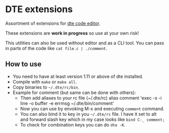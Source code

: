 # DTE extensions

Assortment of extensions for [dte code editor](https://craigbarnes.gitlab.io/dte/).

These extensions are **work in progress** so use at your own risk!

This utilities can also be used without editor and as a CLI tool. You
can pass in parts of the code like `cat file.c | ./comment`.

## How to use

- You need to have at least version 1.11 or above of dte installed.
- Compile with `make` or `make all`.
- Copy binaries to `~/.dte/rc/bin`.
- Example for comment (but same can be done with others):
	- Then add aliases to your rc file (~/.dte/rc)
  	  alias comment 'exec -s -i line -o buffer -e errmsg ~/.dte/bin/comment'
	- Now you can use by envoking M-x and executing `comment` command.
	- You can also bind it to key in you `~/.dte/rc` file. I have it set to 
  	  alt and forward slash key which in my case looks like `bind C-_ comment;`
    - To check for combination keys you can do `dte -K`.
